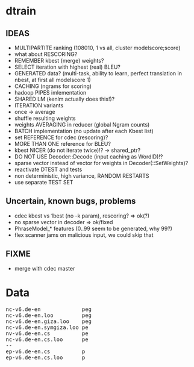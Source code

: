 dtrain
======

IDEAS
-----
* MULTIPARTITE ranking (108010, 1 vs all, cluster modelscore;score)
* what about RESCORING?
* REMEMBER kbest (merge) weights?
* SELECT iteration with highest (real) BLEU?
* GENERATED data? (multi-task, ability to learn, perfect translation in nbest, at first all modelscore 1)
* CACHING (ngrams for scoring)
* hadoop PIPES imlementation
* SHARED LM (kenlm actually does this!)?
* ITERATION variants
 * once -> average
 * shuffle resulting weights
* weights AVERAGING in reducer (global Ngram counts)
* BATCH implementation (no update after each Kbest list)
* set REFERENCE for cdec (rescoring)?
* MORE THAN ONE reference for BLEU?
* kbest NICER (do not iterate twice)!? -> shared_ptr?
* DO NOT USE Decoder::Decode (input caching as WordID)!?
*  sparse vector instead of vector<double> for weights in Decoder(::SetWeights)?
* reactivate DTEST and tests
* non deterministic, high variance, RANDOM RESTARTS
* use separate TEST SET

Uncertain, known bugs, problems
-------------------------------
* cdec kbest vs 1best (no -k param), rescoring? => ok(?)
* no sparse vector in decoder => ok/fixed
* PhraseModel_* features (0..99 seem to be generated, why 99?)
* flex scanner jams on malicious input, we could skip that

FIXME
-----
* merge with cdec master

Data
====
<pre>
nc-v6.de-en             peg
nc-v6.de-en.loo         peg
nc-v6.de-en.giza.loo    peg
nc-v6.de-en.symgiza.loo pe
nv-v6.de-en.cs          pe
nc-v6.de-en.cs.loo      pe
--
ep-v6.de-en.cs          p
ep-v6.de-en.cs.loo      p
</pre>

